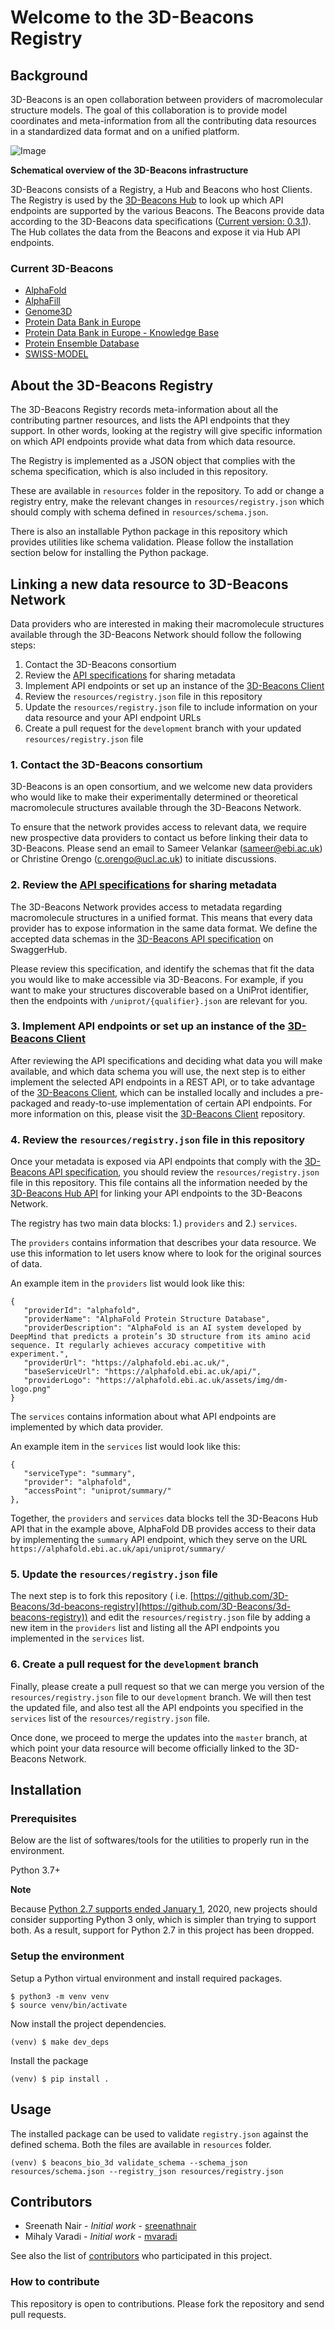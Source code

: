 # Welcome to the 3D-Beacons Registry

## Background

3D-Beacons is an open collaboration between providers of macromolecular structure models. The goal of this collaboration
is to provide model coordinates and meta-information from all the contributing data resources in a standardized data
format and on a unified platform.

![Image](https://www.ebi.ac.uk/pdbe/pdbe-kb/3dbeacons/assets/img/overview.png)

**Schematical overview of the 3D-Beacons infrastructure**

3D-Beacons consists of a Registry, a Hub and Beacons who host Clients. The Registry is used by
the [3D-Beacons Hub](https://github.com/3D-Beacons/3d-beacons-hub-api) to look up which API endpoints are supported by
the various Beacons. The Beacons provide data according to the 3D-Beacons data
specifications ([Current version: 0.3.1](https://app.swaggerhub.com/apis/3dbeacons/3D-Beacons/0.3.1)). The Hub collates
the data from the Beacons and expose it via Hub API endpoints.

### Current 3D-Beacons

- [AlphaFold](https://alphafold.ebi.ac.uk)
- [AlphaFill](https://alphafill.eu/)
- [Genome3D](http://genome3d.eu/)
- [Protein Data Bank in Europe](https://pdbe.org)
- [Protein Data Bank in Europe - Knowledge Base](https://pdbe-kb.org)
- [Protein Ensemble Database](https://proteinensemble.org/)
- [SWISS-MODEL](https://swissmodel.expasy.org/)

## About the 3D-Beacons Registry

The 3D-Beacons Registry records meta-information about all the contributing partner resources, and lists the API
endpoints that they support. In other words, looking at the registry will give specific information on which API
endpoints provide what data from which data resource.

The Registry is implemented as a JSON object that complies with the schema specification, which is also included in this
repository.

These are available in `resources` folder in the repository. To add or change a registry entry, make the relevant
changes in `resources/registry.json` which should comply with schema defined in `resources/schema.json`.

There is also an installable Python package in this repository which provides utilities like schema validation. Please
follow the installation section below for installing the Python package.

## Linking a new data resource to 3D-Beacons Network

Data providers who are interested in making their macromolecule structures available through the 3D-Beacons Network
should follow the following steps:

1. Contact the 3D-Beacons consortium
2. Review the [API specifications](https://app.swaggerhub.com/apis/3dbeacons/3D-Beacons) for sharing metadata
3. Implement API endpoints or set up an instance of
   the [3D-Beacons Client](https://github.com/3D-Beacons/3d-beacons-client)
4. Review the `resources/registry.json` file in this repository
5. Update the `resources/registry.json` file to include information on your data resource and your API endpoint URLs
6. Create a pull request for the `development` branch with your updated `resources/registry.json` file

### 1. Contact the 3D-Beacons consortium

3D-Beacons is an open consortium, and we welcome new data providers who would like to make their experimentally
determined or theoretical macromolecule structures available through the 3D-Beacons Network.

To ensure that the network provides access to relevant data, we require new prospective data providers to contact us
before linking their data to 3D-Beacons. Please send an email to Sameer Velankar (sameer@ebi.ac.uk) or Christine
Orengo (c.orengo@ucl.ac.uk) to initiate discussions.

### 2. Review the [API specifications](https://app.swaggerhub.com/apis/3dbeacons/3D-Beacons) for sharing metadata

The 3D-Beacons Network provides access to metadata regarding macromolecule structures in a unified format. This means
that every data provider has to expose information in the same data format. We define the accepted data schemas in the
[3D-Beacons API specification](https://app.swaggerhub.com/apis/3dbeacons/3D-Beacons) on SwaggerHub.

Please review this specification, and identify the schemas that fit the data you would like to make accessible via
3D-Beacons. For example, if you want to make your structures discoverable based on a UniProt identifier, then the
endpoints with `/uniprot/{qualifier}.json` are relevant for you.

### 3. Implement API endpoints or set up an instance of the [3D-Beacons Client](https://github.com/3D-Beacons/3d-beacons-client)

After reviewing the API specifications and deciding what data you will make available, and which data schema you will
use, the next step is to either implement the selected API endpoints in a REST API, or to take advantage of
the [3D-Beacons Client](https://github.com/3D-Beacons/3d-beacons-client), which can be installed locally and includes a
pre-packaged and ready-to-use implementation of certain API endpoints. For more information on this, please visit
the [3D-Beacons Client](https://github.com/3D-Beacons/3d-beacons-client) repository.

### 4. Review the `resources/registry.json` file in this repository

Once your metadata is exposed via API endpoints that comply with
the [3D-Beacons API specification](https://app.swaggerhub.com/apis/3dbeacons/3D-Beacons), you should review
the `resources/registry.json` file in this repository. This file contains all the information needed by
the [3D-Beacons Hub API](https://github.com/3D-Beacons/3d-beacons-hub-api) for linking your API endpoints to the
3D-Beacons Network.

The registry has two main data blocks: 1.) `providers` and 2.) `services`.

The `providers` contains information that describes your data resource. We use this information to let users know where
to look for the original sources of data.

An example item in the `providers` list would look like this:

```
{
   "providerId": "alphafold",
   "providerName": "AlphaFold Protein Structure Database",
   "providerDescription": "AlphaFold is an AI system developed by DeepMind that predicts a protein’s 3D structure from its amino acid sequence. It regularly achieves accuracy competitive with experiment.",
   "providerUrl": "https://alphafold.ebi.ac.uk/",
   "baseServiceUrl": "https://alphafold.ebi.ac.uk/api/",
   "providerLogo": "https://alphafold.ebi.ac.uk/assets/img/dm-logo.png"
}
```

The `services` contains information about what API endpoints are implemented by which data provider.

An example item in the `services` list would look like this:

```
{
   "serviceType": "summary",
   "provider": "alphafold",
   "accessPoint": "uniprot/summary/"
},
```

Together, the `providers` and `services` data blocks tell the 3D-Beacons Hub API that in the example above, AlphaFold DB
provides access to their data by implementing the `summary` API endpoint, which they serve on the
URL `https://alphafold.ebi.ac.uk/api/uniprot/summary/`

### 5. Update the `resources/registry.json` file

The next step is to fork this repository (
i.e. [https://github.com/3D-Beacons/3d-beacons-registry](https://github.com/3D-Beacons/3d-beacons-registry)) and edit
the `resources/registry.json` file by adding a new item in the `providers` list and listing all the API endpoints you
implemented in the `services` list.

### 6. Create a pull request for the `development` branch

Finally, please create a pull request so that we can merge you version of the `resources/registry.json` file to
our `development` branch. We will then test the updated file, and also test all the API endpoints you specified in
the `services` list of the `resources/registry.json` file.

Once done, we proceed to merge the updates into the `master` branch, at which point your data resource will become
officially linked to the 3D-Beacons Network.

## Installation

### Prerequisites

Below are the list of softwares/tools for the utilities to properly run in the environment.

Python 3.7+

**Note**

Because [Python 2.7 supports ended January 1](https://pythonclock.org/), 2020, new projects should consider supporting
Python 3 only, which is simpler than trying to support both. As a result, support for Python 2.7 in this project has
been dropped.

### Setup the environment

Setup a Python virtual environment and install required packages.

```
$ python3 -m venv venv
$ source venv/bin/activate
```

Now install the project dependencies.

```
(venv) $ make dev_deps
```

Install the package

```
(venv) $ pip install .
```

## Usage

The installed package can be used to validate `registry.json` against the defined schema. Both the files are available
in `resources` folder.

```
(venv) $ beacons_bio_3d validate_schema --schema_json resources/schema.json --registry_json resources/registry.json
```

## Contributors

- Sreenath Nair - _Initial work_ - [sreenathnair](https://github.com/sreenathnair)
- Mihaly Varadi - _Initial work_ - [mvaradi](https://github.com/mvaradi)

See also the list of [contributors](https://github.com/3D-Beacons/3d-beacons-registry/contributors) who participated in
this project.

### How to contribute

This repository is open to contributions. Please fork the repository and send pull requests.
